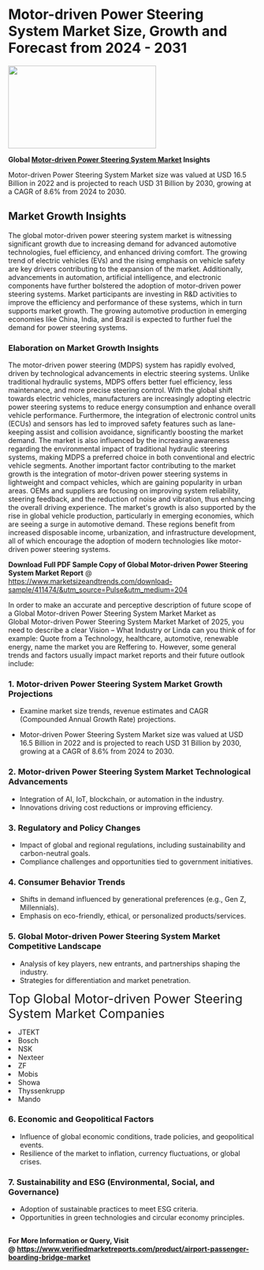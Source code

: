 <H1>Motor-driven Power Steering System Market Size, Growth and Forecast from 2024 - 2031</H1><img class="aligncenter size-medium wp-image-584254" src="https://thirdeyenews.in/wp-content/uploads/2024/09/Global-Market-Research-300x168.jpeg" alt="" width="300" height="168" /><p><strong>Global&nbsp;<a href="https://www.marketsizeandtrends.com/download-sample/411474/&amp;utm_source=Pulse&amp;utm_medium=204">Motor-driven Power Steering System Market</a> Insights</strong></p><p>Motor-driven Power Steering System Market size was valued at USD 16.5 Billion in 2022 and is projected to reach USD 31 Billion by 2030, growing at a CAGR of 8.6% from 2024 to 2030.</p><p><h2>Market Growth Insights</h2> <p>The global motor-driven power steering system market is witnessing significant growth due to increasing demand for advanced automotive technologies, fuel efficiency, and enhanced driving comfort. The growing trend of electric vehicles (EVs) and the rising emphasis on vehicle safety are key drivers contributing to the expansion of the market. Additionally, advancements in automation, artificial intelligence, and electronic components have further bolstered the adoption of motor-driven power steering systems. Market participants are investing in R&D activities to improve the efficiency and performance of these systems, which in turn supports market growth. The growing automotive production in emerging economies like China, India, and Brazil is expected to further fuel the demand for power steering systems. <h3>Elaboration on Market Growth Insights</h3> <p>The motor-driven power steering (MDPS) system has rapidly evolved, driven by technological advancements in electric steering systems. Unlike traditional hydraulic systems, MDPS offers better fuel efficiency, less maintenance, and more precise steering control. With the global shift towards electric vehicles, manufacturers are increasingly adopting electric power steering systems to reduce energy consumption and enhance overall vehicle performance. Furthermore, the integration of electronic control units (ECUs) and sensors has led to improved safety features such as lane-keeping assist and collision avoidance, significantly boosting the market demand. The market is also influenced by the increasing awareness regarding the environmental impact of traditional hydraulic steering systems, making MDPS a preferred choice in both conventional and electric vehicle segments. Another important factor contributing to the market growth is the integration of motor-driven power steering systems in lightweight and compact vehicles, which are gaining popularity in urban areas. OEMs and suppliers are focusing on improving system reliability, steering feedback, and the reduction of noise and vibration, thus enhancing the overall driving experience. The market's growth is also supported by the rise in global vehicle production, particularly in emerging economies, which are seeing a surge in automotive demand. These regions benefit from increased disposable income, urbanization, and infrastructure development, all of which encourage the adoption of modern technologies like motor-driven power steering systems. </p><p><span class=""><strong>Download Full PDF Sample Copy of Global Motor-driven Power Steering System Market Report</strong> @ <a href="https://www.marketsizeandtrends.com/download-sample/411474/&amp;utm_source=Pulse&amp;utm_medium=204" target="_blank">https://www.marketsizeandtrends.com/download-sample/411474/&amp;utm_source=Pulse&amp;utm_medium=204</a></span></p><p>In order to make an accurate and perceptive description of future scope of a Global&nbsp;Motor-driven Power Steering System Market Market as Global&nbsp;Motor-driven Power Steering System Market Market of 2025, you need to describe a clear Vision &ndash; What Industry or Linda can you think of for example: Quote from a Technology, healthcare, automotive, renewable energy, name the market you are Reffering to. However, some general trends and factors usually impact market reports and their future outlook include:</p><h3>1.&nbsp;<strong>Motor-driven Power Steering System Market Growth Projections</strong></h3><ul><li>Examine market size trends, revenue estimates and CAGR (Compounded Annual Growth Rate) projections.</li><li><p>Motor-driven Power Steering System Market size was valued at USD 16.5 Billion in 2022 and is projected to reach USD 31 Billion by 2030, growing at a CAGR of 8.6% from 2024 to 2030.</p></li></ul><h3>2.&nbsp;<strong>Motor-driven Power Steering System Market Technological Advancements</strong></h3><ul><li>Integration of AI, IoT, blockchain, or automation in the industry.</li><li>Innovations driving cost reductions or improving efficiency.</li></ul><h3>3.&nbsp;<strong>Regulatory and Policy Changes</strong></h3><ul><li>Impact of global and regional regulations, including sustainability and carbon-neutral goals.</li><li>Compliance challenges and opportunities tied to government initiatives.</li></ul><h3>4.&nbsp;<strong>Consumer Behavior Trends</strong></h3><ul><li>Shifts in demand influenced by generational preferences (e.g., Gen Z, Millennials).</li><li>Emphasis on eco-friendly, ethical, or personalized products/services.</li></ul><h3>5.&nbsp;<strong>Global Motor-driven Power Steering System Market Competitive Landscape</strong></h3><ul><li>Analysis of key players, new entrants, and partnerships shaping the industry.</li><li>Strategies for differentiation and market penetration.</li></ul><p data-pm-slice="1 1 []"><span style="color: inherit; font-family: inherit; font-size: 25px;">Top Global Motor-driven Power Steering System Market Companies</span></p><div class="" data-test-id=""><p><li>JTEKT</li><li> Bosch</li><li> NSK</li><li> Nexteer</li><li> ZF</li><li> Mobis</li><li> Showa</li><li> Thyssenkrupp</li><li> Mando</li></p></div><h3>6.&nbsp;<strong>Economic and Geopolitical Factors</strong></h3><ul><li>Influence of global economic conditions, trade policies, and geopolitical events.</li><li>Resilience of the market to inflation, currency fluctuations, or global crises.</li></ul><h3>7.&nbsp;<strong>Sustainability and ESG (Environmental, Social, and Governance)</strong></h3><ul><li>Adoption of sustainable practices to meet ESG criteria.</li><li>Opportunities in green technologies and circular economy principles.</li></ul><h2><strong style="font-size: 14px;">For More Information or Query, Visit @&nbsp;</strong><a style="background-color: #ffffff; font-size: 14px;" href="https://www.marketsizeandtrends.com/report/motor-driven-power-steering-system-market/" target="_blank">https://www.verifiedmarketreports.com/product/airport-passenger-boarding-bridge-market</a></h2>
